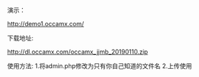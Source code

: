 演示：

http://demo1.occamx.com/


下载地址:

http://dl.occamx.com/occamx_jjmb_20190110.zip


使用方法:
1.将admin.php修改为只有你自己知道的文件名
2.上传使用
